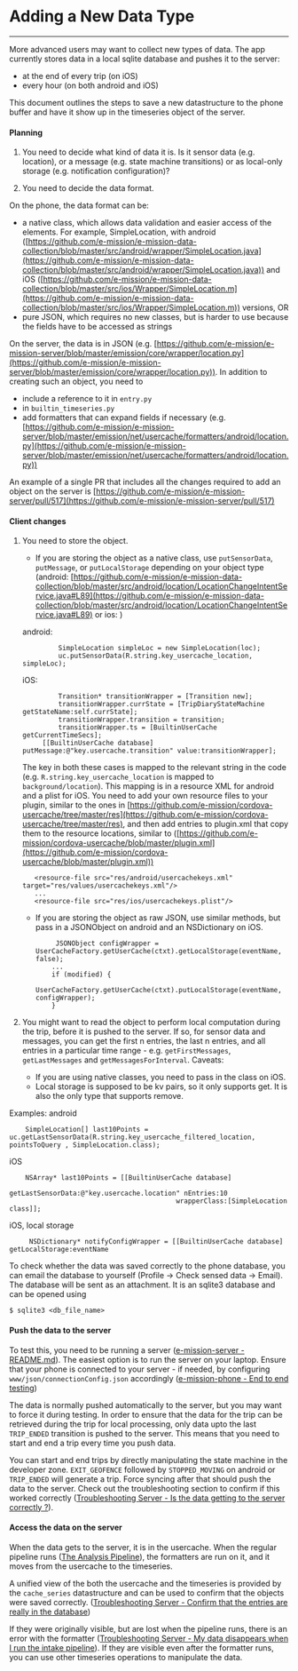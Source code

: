 # Adding a New Data Type
---

More advanced users may want to collect new types of data. The app currently stores data in a local sqlite database and pushes it to the server:
- at the end of every trip (on iOS)
- every hour (on both android and iOS)

This document outlines the steps to save a new datastructure to the phone buffer and have it show up in the timeseries object of the server.

#### Planning ####

1. You need to decide what kind of data it is. Is it sensor data (e.g.
location), or a message (e.g. state machine transitions) or as local-only
storage (e.g. notification configuration)?

1. You need to decide the data format.

On the phone, the data format can be:
- a native class, which allows data validation and easier access of the elements. For example, SimpleLocation, with android ([https://github.com/e-mission/e-mission-data-collection/blob/master/src/android/wrapper/SimpleLocation.java](https://github.com/e-mission/e-mission-data-collection/blob/master/src/android/wrapper/SimpleLocation.java)) and iOS ([https://github.com/e-mission/e-mission-data-collection/blob/master/src/ios/Wrapper/SimpleLocation.m](https://github.com/e-mission/e-mission-data-collection/blob/master/src/ios/Wrapper/SimpleLocation.m)) versions, OR
- pure JSON, which requires no new classes, but is harder to use because the fields have to be accessed as strings

On the server, the data is in JSON (e.g.
[https://github.com/e-mission/e-mission-server/blob/master/emission/core/wrapper/location.py](https://github.com/e-mission/e-mission-server/blob/master/emission/core/wrapper/location.py)).  In addition to creating such an object, you need to
- include a reference to it in `entry.py`
- in `builtin_timeseries.py`
- add formatters that can expand fields if necessary (e.g. [https://github.com/e-mission/e-mission-server/blob/master/emission/net/usercache/formatters/android/location.py](https://github.com/e-mission/e-mission-server/blob/master/emission/net/usercache/formatters/android/location.py))

An example of a single PR that includes all the changes required to add an
object on the server is [https://github.com/e-mission/e-mission-server/pull/517](https://github.com/e-mission/e-mission-server/pull/517)

#### Client changes ####

1. You need to store the object.
    - If you are storing the object as a native class, use `putSensorData`, `putMessage`, or `putLocalStorage` depending on your object type (android: [https://github.com/e-mission/e-mission-data-collection/blob/master/src/android/location/LocationChangeIntentService.java#L89](https://github.com/e-mission/e-mission-data-collection/blob/master/src/android/location/LocationChangeIntentService.java#L89) or ios: )

    android:

                SimpleLocation simpleLoc = new SimpleLocation(loc);
                uc.putSensorData(R.string.key_usercache_location, simpleLoc);

    iOS:

                Transition* transitionWrapper = [Transition new];
                transitionWrapper.currState = [TripDiaryStateMachine getStateName:self.currState];
                transitionWrapper.transition = transition;
                transitionWrapper.ts = [BuiltinUserCache getCurrentTimeSecs];
            [[BuiltinUserCache database] putMessage:@"key.usercache.transition" value:transitionWrapper];

      The key in both these cases is mapped to the relevant string in the code (e.g. `R.string.key_usercache_location` is mapped to `background/location`). This mapping is in a resource XML for android and a plist for iOS. You need to add your own resource files to your plugin, similar to the ones in [https://github.com/e-mission/cordova-usercache/tree/master/res](https://github.com/e-mission/cordova-usercache/tree/master/res), and then add entries to plugin.xml that copy them to the resource locations, similar to ([https://github.com/e-mission/cordova-usercache/blob/master/plugin.xml](https://github.com/e-mission/cordova-usercache/blob/master/plugin.xml))

          <resource-file src="res/android/usercachekeys.xml" target="res/values/usercachekeys.xml"/>
          ...
          <resource-file src="res/ios/usercachekeys.plist"/>

    - If you are storing the object as raw JSON, use similar methods, but pass in a JSONObject on android and an NSDictionary on iOS.

        ```
             JSONObject configWrapper = UserCacheFactory.getUserCache(ctxt).getLocalStorage(eventName, false);
            ...
            if (modified) {
                UserCacheFactory.getUserCache(ctxt).putLocalStorage(eventName, configWrapper);
            }
        ```

1. You might want to read the object to perform local computation during the
trip, before it is pushed to the server. If so, for sensor data and messages,
you can get the first n entries, the last n entries, and all entries in a
particular time range - e.g. `getFirstMessages`, `getLastMessages` and
`getMessagesForInterval`. Caveats:
    - If you are using native classes, you need to pass in the class on iOS. 
    - Local storage is supposed to be kv pairs, so it only supports get. It is
      also the only type that supports remove.

Examples:
android

        SimpleLocation[] last10Points = uc.getLastSensorData(R.string.key_usercache_filtered_location, pointsToQuery , SimpleLocation.class);

iOS

        NSArray* last10Points = [[BuiltinUserCache database]
                                              getLastSensorData:@"key.usercache.location" nEntries:10
                                              wrapperClass:[SimpleLocation class]];


iOS, local storage

         NSDictionary* notifyConfigWrapper = [[BuiltinUserCache database] getLocalStorage:eventName


To check whether the data was saved correctly to the phone database, you can
email the database to yourself (Profile -> Check sensed data -> Email). The database
will be sent as an attachment. It is an sqlite3 database and can be opened using 

    $ sqlite3 <db_file_name>


#### Push the data to the server ####

To test this, you need to be running a server ([e-mission-server - README.md](https://github.com/e-mission/e-mission-server/README.md)). The easiest option is to run the server on your laptop. Ensure that your phone is connected to your server - if needed, by configuring `www/json/connectionConfig.json` accordingly ([e-mission-phone - End to end testing](https://github.com/e-mission/e-mission-phone#end-to-end-testing))

The data is normally pushed automatically to the server, but you may want to force it during testing. In order to ensure that the data for the trip can be retrieved during the trip for local processing, only data upto the last `TRIP_ENDED` transition is pushed to the server. This means that you need to start and end a trip every time you push data.

You can start and end trips by directly manipulating the state machine in the developer zone. `EXIT_GEOFENCE` followed by `STOPPED_MOVING` on android or `TRIP_ENDED` will generate a trip. Force syncing after that should push the data to the server. Check out the troubleshooting section to confirm if this worked correctly ([Troubleshooting Server - Is the data getting to the server correctly ?](../../manage/troubleshooting_server_faq#is-the-data-getting-to-the-server-correctly)).

#### Access the data on the server ####

When the data gets to the server, it is in the usercache. When the regular pipeline runs ([The Analysis Pipeline](../install/deploying_your_own_server_to_production.md#the-analysis-pipeline)), the formatters are run on it, and it moves from the usercache to the timeseries.

A unified view of the both the usercache and the timeseries is provided by the `cache_series` datastructure and can be used to confirm that the objects were saved correctly.
([Troubleshooting Server - Confirm that the entries are really in the database](../../manage/troubleshooting_server_faq#confirm-that-the-entries-are-really-in-the-database))

If they were originally visible, but are lost when the pipeline runs, there is an error with the formatter ([Troubleshooting Server - My data disappears when I run the intake pipeline](../../manage/troubleshooting_server_faq#my-data-disappears-when-i-run-the-intake-pipeline)). If they are visible even after the formatter runs, you can use other timeseries operations to manipulate the data.

